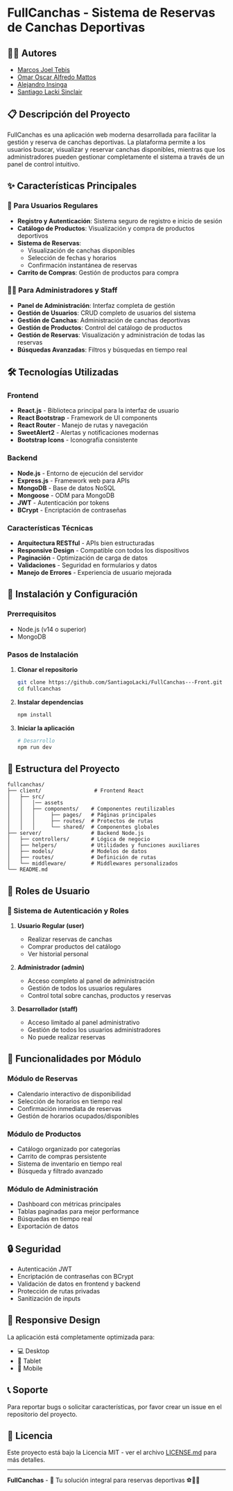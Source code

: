 # FullCanchas - Sistema de Reservas de Canchas Deportivas

## 👨‍💻 Autores

- [Marcos Joel Tebis](https://github.com/KR3RULIE)
- [Omar Oscar Alfredo Mattos](https://github.com/omarmatt31)
- [Alejandro Insinga](https://github.com/Alejo3D-hub)
- [Santiago Lacki Sinclair](https://github.com/SantiagoLacki)

## 📋 Descripción del Proyecto

FullCanchas es una aplicación web moderna desarrollada para facilitar la gestión y reserva de canchas deportivas. La plataforma permite a los usuarios buscar, visualizar y reservar canchas disponibles, mientras que los administradores pueden gestionar completamente el sistema a través de un panel de control intuitivo.

## ✨ Características Principales

### 👤 Para Usuarios Regulares
- **Registro y Autenticación**: Sistema seguro de registro e inicio de sesión
- **Catálogo de Productos**: Visualización y compra de productos deportivos
- **Sistema de Reservas**: 
  - Visualización de canchas disponibles
  - Selección de fechas y horarios
  - Confirmación instantánea de reservas
- **Carrito de Compras**: Gestión de productos para compra


### 👨‍💼 Para Administradores y Staff
- **Panel de Administración**: Interfaz completa de gestión
- **Gestión de Usuarios**: CRUD completo de usuarios del sistema
- **Gestión de Canchas**: Administración de canchas deportivas
- **Gestión de Productos**: Control del catálogo de productos
- **Gestión de Reservas**: Visualización y administración de todas las reservas
- **Búsquedas Avanzadas**: Filtros y búsquedas en tiempo real

## 🛠 Tecnologías Utilizadas

### Frontend
- **React.js** - Biblioteca principal para la interfaz de usuario
- **React Bootstrap** - Framework de UI components
- **React Router** - Manejo de rutas y navegación
- **SweetAlert2** - Alertas y notificaciones modernas
- **Bootstrap Icons** - Iconografía consistente

### Backend
- **Node.js** - Entorno de ejecución del servidor
- **Express.js** - Framework web para APIs
- **MongoDB** - Base de datos NoSQL
- **Mongoose** - ODM para MongoDB
- **JWT** - Autenticación por tokens
- **BCrypt** - Encriptación de contraseñas

### Características Técnicas
- **Arquitectura RESTful** - APIs bien estructuradas
- **Responsive Design** - Compatible con todos los dispositivos
- **Paginación** - Optimización de carga de datos
- **Validaciones** - Seguridad en formularios y datos
- **Manejo de Errores** - Experiencia de usuario mejorada

## 🚀 Instalación y Configuración

### Prerrequisitos
- Node.js (v14 o superior)
- MongoDB

### Pasos de Instalación

1. **Clonar el repositorio**
   ```bash
   git clone https://github.com/SantiagoLacki/FullCanchas---Front.git
   cd fullcanchas
   ```

2. **Instalar dependencias**
   ```bash
   npm install
   ```

3. **Iniciar la aplicación**
   ```bash
   # Desarrollo
   npm run dev

## 📁 Estructura del Proyecto

```
fullcanchas/
├── client/                 # Frontend React
│   ├── src/
│   │   │── assets
│   │   ├── components/    # Componentes reutilizables
│   │   │     ├── pages/   # Páginas principales
│   │   │     ├── routes/  # Protectos de rutas
│   │   │     └── shared/  # Componentes globales
├── server/                # Backend Node.js
│   ├── controllers/       # Lógica de negocio
│   ├── helpers/           # Utilidades y funciones auxiliares
│   ├── models/            # Modelos de datos
│   ├── routes/            # Definición de rutas
│   └── middleware/        # Middlewares personalizados
└── README.md
```

## 👥 Roles de Usuario

### 🔐 Sistema de Autenticación y Roles

1. **Usuario Regular (user)**
   - Realizar reservas de canchas
   - Comprar productos del catálogo
   - Ver historial personal

2. **Administrador (admin)**
   - Acceso completo al panel de administración
   - Gestión de todos los usuarios regulares
   - Control total sobre canchas, productos y reservas

3. **Desarrollador (staff)**
   - Acceso limitado al panel administrativo
   - Gestión de todos los usuarios administradores
   - No puede realizar reservas

## 🎯 Funcionalidades por Módulo

### Módulo de Reservas
- Calendario interactivo de disponibilidad
- Selección de horarios en tiempo real
- Confirmación inmediata de reservas
- Gestión de horarios ocupados/disponibles

### Módulo de Productos
- Catálogo organizado por categorías
- Carrito de compras persistente
- Sistema de inventario en tiempo real
- Búsqueda y filtrado avanzado

### Módulo de Administración
- Dashboard con métricas principales
- Tablas paginadas para mejor performance
- Búsquedas en tiempo real
- Exportación de datos

## 🔒 Seguridad

- Autenticación JWT
- Encriptación de contraseñas con BCrypt
- Validación de datos en frontend y backend
- Protección de rutas privadas
- Sanitización de inputs

## 📱 Responsive Design

La aplicación está completamente optimizada para:
- 💻 Desktop
- 📱 Tablet
- 📱 Mobile

## 📞 Soporte

Para reportar bugs o solicitar características, por favor crear un issue en el repositorio del proyecto.

## 📄 Licencia

Este proyecto está bajo la Licencia MIT - ver el archivo [LICENSE.md](LICENSE.md) para más detalles.

---

**FullCanchas** - 🎯 Tu solución integral para reservas deportivas ⚽🏀🎾